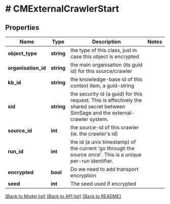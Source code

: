 # # CMExternalCrawlerStart

## Properties

Name | Type | Description | Notes
------------ | ------------- | ------------- | -------------
**object_type** | **string** | the type of this class, just in case this object is encrypted |
**organisation_id** | **string** | the main organisation (its guid id) for this source/crawler |
**kb_id** | **string** | the knowledge-base id of this context item, a guid-string |
**sid** | **string** | the security id (a guid) for this request.  This is effectively the shared secret between SimSage and the external-crawler system. |
**source_id** | **int** | the source-id of this crawler (ie. the crawler&#39;s id) |
**run_id** | **int** | the id (a unix timestamp) of the current &#39;go through the source once&#39;.  This is a unique per-run identifier. |
**encrypted** | **bool** | Do we need to add transport encryption |
**seed** | **int** | The seed used if encrypted |

[[Back to Model list]](../../README.md#models) [[Back to API list]](../../README.md#endpoints) [[Back to README]](../../README.md)
